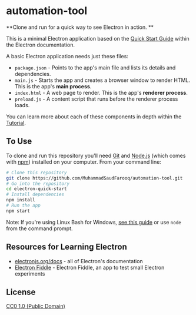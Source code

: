 # automation-tool

**Clone and run for a quick way to see Electron in action. **

This is a minimal Electron application based on the [Quick Start Guide](https://electronjs.org/docs/latest/tutorial/quick-start) within the Electron documentation.

A basic Electron application needs just these files:

- `package.json` - Points to the app's main file and lists its details and dependencies.
- `main.js` - Starts the app and creates a browser window to render HTML. This is the app's **main process**.
- `index.html` - A web page to render. This is the app's **renderer process**.
- `preload.js` - A content script that runs before the renderer process loads.

You can learn more about each of these components in depth within the [Tutorial](https://electronjs.org/docs/latest/tutorial/tutorial-prerequisites).

## To Use

To clone and run this repository you'll need [Git](https://git-scm.com) and [Node.js](https://nodejs.org/en/download/) (which comes with [npm](http://npmjs.com)) installed on your computer. From your command line:

```bash
# Clone this repository
git clone https://github.com/MuhammadSaudFarooq/automation-tool.git
# Go into the repository
cd electron-quick-start
# Install dependencies
npm install
# Run the app
npm start
```

Note: If you're using Linux Bash for Windows, [see this guide](https://www.howtogeek.com/261575/how-to-run-graphical-linux-desktop-applications-from-windows-10s-bash-shell/) or use `node` from the command prompt.

## Resources for Learning Electron

- [electronjs.org/docs](https://electronjs.org/docs) - all of Electron's documentation
- [Electron Fiddle](https://electronjs.org/fiddle) - Electron Fiddle, an app to test small Electron experiments

## License

[CC0 1.0 (Public Domain)](LICENSE.md)

